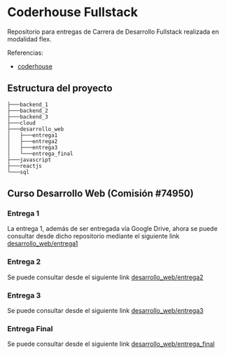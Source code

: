 # Coderhouse Fullstack

Repositorio para entregas de Carrera de Desarrollo Fullstack realizada en modalidad flex.

Referencias:

- [coderhouse](https://www.coderhouse.com/ar/online/carrera-desarrollo-fullstack)

## Estructura del proyecto

```
├───backend_1
├───backend_2
├───backend_3
├───cloud
├───desarrollo_web
│   ├───entrega1
│   ├───entrega2
│   ├───entrega3
│   └───entrega_final
├───javascript
├───reactjs
└───sql
```

## Curso Desarrollo Web (Comisión #74950)

### Entrega 1

La entrega 1, además de ser entregada vía Google Drive, ahora se puede consultar desde dicho repositorio mediante el siguiente link [desarrollo_web/entrega1](desarrollo_web/entrega1)

### Entrega 2

Se puede consultar desde el siguiente link [desarrollo_web/entrega2](desarrollo_web/entrega2)

### Entrega 3

Se puede consultar desde el siguiente link [desarrollo_web/entrega3](desarrollo_web/entrega3)

### Entrega Final

Se puede consultar desde el siguiente link [desarrollo_web/entrega_final](desarrollo_web/entrega_final)
